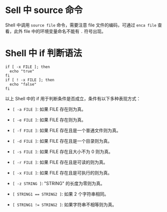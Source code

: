 # Sell 中 source 命令

Shell 中调用 `source file` 命令，需要注意 file 文件的编码，可通过 `enca file` 查看，此外 file 中的环境变量命名不能有 `.` 符号出现。

# Shell 中 if 判断语法

```
if [ -x FILE ]; then
  echo "true"
fi
if [ ! -x FILE ]; then
  echo "false"
fi
```

以上 Shell 中的 if 用于判断条件是否成立，条件有以下多种表现方式：

* `[ -a FILE ]`: 如果 FILE 存在则为真。
* `[ -e FILE ]`: 如果 FILE 存在则为真。
* `[ -f FILE ]`: 如果 FILE 存在且是一个普通文件则为真。
* `[ -d FILE ]`: 如果 FILE 存在且是一个目录则为真。
* `[ -s FILE ]`: 如果 FILE 存在且大小不为 0 则为真。
* `[ -r FILE ]`: 如果 FILE 存在且是可读的则为真。
* `[ -x FILE ]`: 如果 FILE 存在且是可执行的则为真。

* `[ -z STRING ]`: "STRING" 的长度为零则为真。
* `[ STRING1 == STRING2 ]`: 如果 2 个字符串相同。
* `[ STRING1 != STRING2 ]`: 如果字符串不相等则为真。
